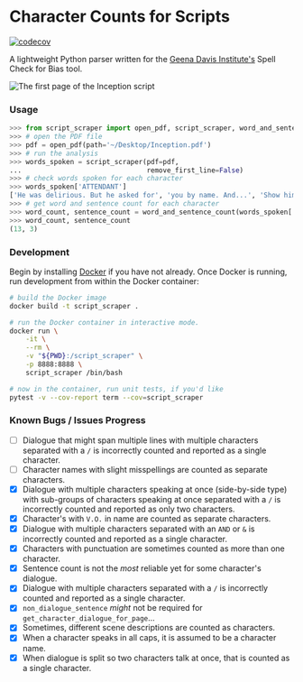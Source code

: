 # Character Counts for Scripts

[![codecov](https://codecov.io/gh/nathancooperjones/script-scraper/branch/master/graph/badge.svg?token=4YKUOBQM53)](https://codecov.io/gh/nathancooperjones/script-scraper)

A lightweight Python parser written for the [Geena Davis Institute's](https://seejane.org) Spell Check for Bias tool.

![The first page of the Inception script](https://nathancooperjones.com/wp-content/uploads/2020/05/2-1024x888.jpg)

### Usage
```python
>>> from script_scraper import open_pdf, script_scraper, word_and_sentence_count
>>> # open the PDF file
>>> pdf = open_pdf(path='~/Desktop/Inception.pdf')
>>> # run the analysis
>>> words_spoken = script_scraper(pdf=pdf,
...                               remove_first_line=False)
>>> # check words spoken for each character
>>> words_spoken['ATTENDANT']
['He was delirious. But he asked for', 'you by name. And...', 'Show him.']
>>> # get word and sentence count for each character
>>> word_count, sentence_count = word_and_sentence_count(words_spoken['ATTENDANT'])
>>> word_count, sentence_count
(13, 3)
```

### Development
Begin by installing [Docker](https://docs.docker.com/install/) if you have not already. Once Docker is running, run development from within the Docker container:

```bash
# build the Docker image
docker build -t script_scraper .

# run the Docker container in interactive mode.
docker run \
    -it \
    --rm \
    -v "${PWD}:/script_scraper" \
    -p 8888:8888 \
    script_scraper /bin/bash

# now in the container, run unit tests, if you'd like
pytest -v --cov-report term --cov=script_scraper
```

### Known Bugs / Issues Progress
- [ ] Dialogue that might span multiple lines with multiple characters separated with a `/` is incorrectly counted and reported as a single character.
- [ ] Character names with slight misspellings are counted as separate characters.
- [X] Dialogue with multiple characters speaking at once (side-by-side type) with sub-groups of characters speaking at once separated with a `/` is incorrectly counted and reported as only two characters.
- [X] Character's with `V.O.` in name are counted as separate characters.
- [X] Dialogue with multiple characters separated with an `AND` or `&` is incorrectly counted and reported as a single character.
- [X] Characters with punctuation are sometimes counted as more than one character.
- [X] Sentence count is not the _most_ reliable yet for some character's dialogue.
- [X] Dialogue with multiple characters separated with a `/` is incorrectly counted and reported as a single character.
- [X] `non_dialogue_sentence` _might_ not be required for `get_character_dialogue_for_page`...
- [X] Sometimes, different scene descriptions are counted as characters.
- [X] When a character speaks in all caps, it is assumed to be a character name.
- [X] When dialogue is split so two characters talk at once, that is counted as a single character.
